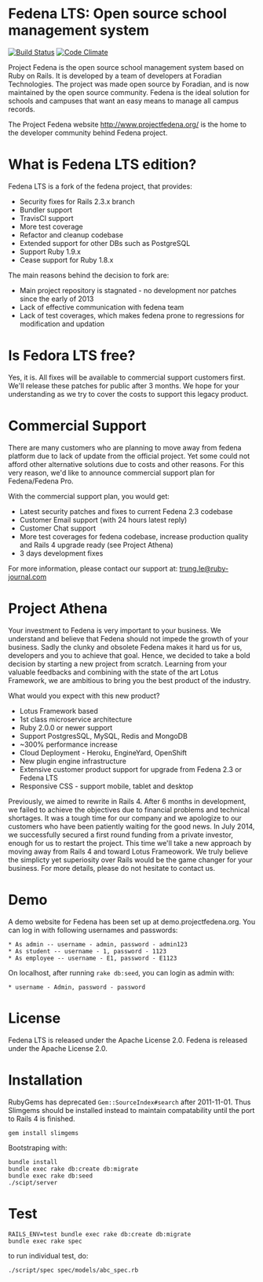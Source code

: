 # Fedena LTS: Open source school management system

[![Build Status](https://travis-ci.org/joneslee85/fedena_lts.png?branch=master)](https://travis-ci.org/joneslee85/fedena_lts)
[![Code Climate](https://codeclimate.com/github/joneslee85/fedena_lts.png)](https://codeclimate.com/github/joneslee85/fedena_lts)

Project Fedena is the open source school management system based on Ruby on Rails. It is developed by a team of developers at Foradian Technologies.
The project was made open source by Foradian, and is now maintained by the open source community. Fedena is the ideal solution for schools and campuses that want an easy means to manage all campus records.

The Project Fedena website http://www.projectfedena.org/ is the home to the developer community behind Fedena project.

# What is Fedena LTS edition?

Fedena LTS is a fork of the fedena project, that provides:

* Security fixes for Rails 2.3.x branch
* Bundler support
* TravisCI support
* More test coverage
* Refactor and cleanup codebase
* Extended support for other DBs such as PostgreSQL
* Support Ruby 1.9.x
* Cease support for Ruby 1.8.x

The main reasons behind the decision to fork are:

* Main project repository is stagnated - no development nor patches since the early of 2013
* Lack of effective communication with fedena team
* Lack of test coverages, which makes fedena prone to regressions for modification and updation

# Is Fedora LTS free?

Yes, it is. All fixes will be available to commercial support customers first. We'll release these
patches for public after 3 months. We hope for your understanding as we try to cover the costs
to support this legacy product.

# Commercial Support

There are many customers who are planning to move away from fedena platform due to lack of update from the official project. Yet some could
not afford other alternative solutions due to costs and other reasons. For this very reason, we'd like to announce commercial support plan for Fedena/Fedena Pro.

With the commercial support plan, you would get:

* Latest security patches and fixes to current Fedena 2.3 codebase
* Customer Email support (with 24 hours latest reply)
* Customer Chat support
* More test coverages for fedena codebase, increase production quality and Rails 4 upgrade ready (see Project Athena)
* 3 days development fixes

For more information, please contact our support at: trung.le@ruby-journal.com

# Project Athena

Your investment to Fedena is very important to your business. We understand and believe that Fedena should not impede the growth of your business. Sadly the clunky and obsolete Fedena makes it hard us for us, developers and you to achieve that goal. Hence, we decided to take a bold decision by starting a new project from scratch. Learning from your valuable feedbacks and combining with the state of the art Lotus Framework, we are ambitious to bring you the best product of the industry.

What would you expect with this new product?

* Lotus Framework based
* 1st class microservice architecture
* Ruby 2.0.0 or newer support
* Support PostgresSQL, MySQL, Redis and MongoDB
* ~300% performance increase
* Cloud Deployment - Heroku, EngineYard, OpenShift
* New plugin engine infrastructure
* Extensive customer product support for upgrade from Fedena 2.3 or Fedena LTS
* Responsive CSS - support mobile, tablet and desktop

Previously, we aimed to rewrite in Rails 4. After 6 months in development, we failed to achieve the objectives due to financial problems and technical shortages. It was a tough time for our company and we apologize to our customers who have been patiently waiting for the good news. In July 2014, we successfully secured a first round funding from a private investor, enough for us to restart the project. This time we'll take a new approach by moving away from Rails 4 and toward Lotus Frameowork. We truly believe the simplicty yet superiosity over Rails would be the game changer for your business. For more details, please do not hesitate to contact us.

# Demo
A demo website for Fedena has been set up at demo.projectfedena.org. You can log in with following usernames and passwords:

    * As admin -- username - admin, password - admin123
    * As student -- username - 1, password - 1123
    * As employee -- username - E1, password - E1123

On localhost, after running ```rake db:seed```, you can login as admin with:

    * username - Admin, password - password

# License

Fedena LTS is released under the Apache License 2.0.
Fedena is released under the Apache License 2.0.

# Installation

RubyGems has deprecated `Gem::SourceIndex#search` after 2011-11-01. Thus Slimgems should be installed instead to maintain compatability until the port to Rails 4 is finished.

```
gem install slimgems
```

Bootstraping with:

```
bundle install
bundle exec rake db:create db:migrate
bundle exec rake db:seed
./scipt/server
```

# Test

```
RAILS_ENV=test bundle exec rake db:create db:migrate
bundle exec rake spec
```

to run individual test, do:

```
./script/spec spec/models/abc_spec.rb
```

